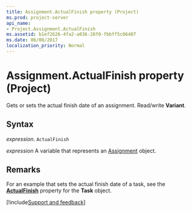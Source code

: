 ```yaml
---
title: Assignment.ActualFinish property (Project)
ms.prod: project-server
api_name:
- Project.Assignment.ActualFinish
ms.assetid: b1ef2626-4fa2-a036-28f0-fbbff5c06407
ms.date: 06/08/2017
localization_priority: Normal
---
```



# Assignment.ActualFinish property (Project)

Gets or sets the actual finish date of an assignment. Read/write  **Variant**.


## Syntax

_expression_. `ActualFinish`

_expression_ A variable that represents an [Assignment](./Project.Assignment.md) object.


## Remarks

For an example that sets the actual finish date of a task, see the  **[ActualFinish](Project.Task.ActualFinish.md)** property for the **Task** object.

[!include[Support and feedback](~/includes/feedback-boilerplate.md)]